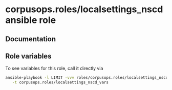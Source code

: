 # corpusops.roles/localsettings_nscd ansible role
## Documentation

## Role variables
To see variables for this role, call it directly via
```bash
ansible-playbook -l LIMIT -vvv roles/corpusops.roles/localsettings_nscd/role.yml \
   -t corpusops.roles/localsettings_nscd_vars
```
